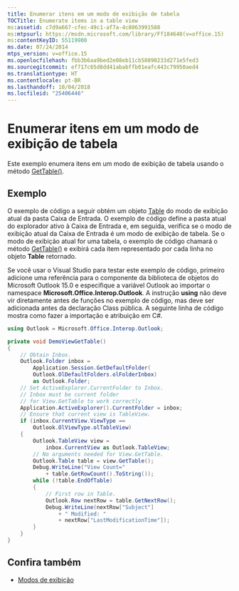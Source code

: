 ```yaml
---
title: Enumerar itens em um modo de exibição de tabela
TOCTitle: Enumerate items in a table view
ms:assetid: c7d9a667-cfec-49c1-af7a-4c8063991588
ms:mtpsurl: https://msdn.microsoft.com/library/Ff184640(v=office.15)
ms:contentKeyID: 55119900
ms.date: 07/24/2014
mtps_version: v=office.15
ms.openlocfilehash: fbb3b6aa9bed2e08eb11cb58090233d271e5fed3
ms.sourcegitcommit: ef717c65d8dd41ababffb01eafc443c79950aed4
ms.translationtype: HT
ms.contentlocale: pt-BR
ms.lasthandoff: 10/04/2018
ms.locfileid: "25406446"
---
```

# <a name="enumerate-items-in-a-table-view"></a>Enumerar itens em um modo de exibição de tabela

Este exemplo enumera itens em um modo de exibição de tabela usando o método [GetTable()](https://msdn.microsoft.com/library/ff184699\(v=office.15\)).

## <a name="example"></a>Exemplo

O exemplo de código a seguir obtém um objeto [Table](https://msdn.microsoft.com/library/bb652856\(v=office.15\)) do modo de exibição atual da pasta Caixa de Entrada. O exemplo de código define a pasta atual do explorador ativo à Caixa de Entrada e, em seguida, verifica se o modo de exibição atual da Caixa de Entrada é um modo de exibição de tabela. Se o modo de exibição atual for uma tabela, o exemplo de código chamará o método [GetTable()](https://msdn.microsoft.com/library/ff184699\(v=office.15\)) e exibirá cada item representado por cada linha no objeto **Table** retornado.

Se você usar o Visual Studio para testar este exemplo de código, primeiro adicione uma referência para o componente da biblioteca de objetos do Microsoft Outlook 15.0 e especifique a variável Outlook ao importar o namespace **Microsoft.Office.Interop.Outlook**. A instrução **using** não deve vir diretamente antes de funções no exemplo de código, mas deve ser adicionada antes da declaração Class pública. A seguinte linha de código mostra como fazer a importação e atribuição em C\#.

```csharp
using Outlook = Microsoft.Office.Interop.Outlook;
```


```csharp
private void DemoViewGetTable()
{
    // Obtain Inbox.
    Outlook.Folder inbox =
        Application.Session.GetDefaultFolder(
        Outlook.OlDefaultFolders.olFolderInbox)
        as Outlook.Folder;
    // Set ActiveExplorer.CurrentFolder to Inbox.
    // Inbox must be current folder
    // for View.GetTable to work correctly.
    Application.ActiveExplorer().CurrentFolder = inbox;
    // Ensure that current view is TableView.
    if (inbox.CurrentView.ViewType == 
        Outlook.OlViewType.olTableView)
    {
        Outlook.TableView view = 
            inbox.CurrentView as Outlook.TableView;
        // No arguments needed for View.GetTable.
        Outlook.Table table = view.GetTable();
        Debug.WriteLine("View Count=" 
            + table.GetRowCount().ToString());
        while (!table.EndOfTable)
        {
            // First row in Table.
            Outlook.Row nextRow = table.GetNextRow();
            Debug.WriteLine(nextRow["Subject"]
                + " Modified: "
                + nextRow["LastModificationTime"]);
        }
    }
}
```

## <a name="see-also"></a>Confira também

- [Modos de exibição](views.md)

